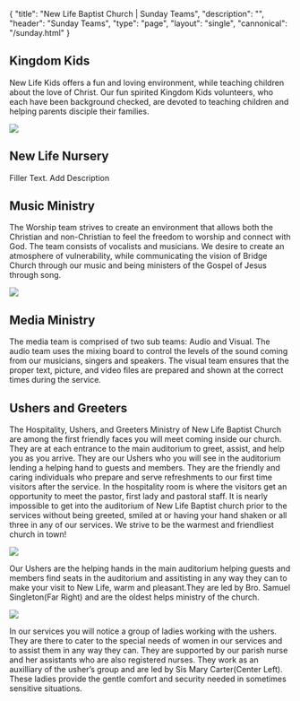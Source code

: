{
	"title": "New Life Baptist Church | Sunday Teams",
	"description": "",
	"header": "Sunday Teams",
	"type": "page",
	"layout": "single",
	"cannonical": "/sunday.html"
}
<section class="interior-section">
	<div class="container">
		<div class="row">
			<div class="col-md-6">
				<h2>Kingdom Kids</h2>
				<p>New Life Kids offers a fun and loving environment, while teaching children about the love of Christ. Our fun spirited Kingdom Kids volunteers, who each have been background checked, are devoted to teaching children and helping parents disciple their families.</p>
			</div>
			<div class="col-md-6">
				<img src="/images/ministry/kids1.png">	
			</div>
		</div>
	</div>
</section>
<section class="interior-section">
	<div class="container">
		<div class="row">
			<div class="col-md-6">
			</div>
			<div class="col-md-6">
				<h2>New Life Nursery</h2>
				<p>Filler Text. Add Description</p>
			</div>
		</div>
	</div>
</section>
<section class="interior-section">
	<div class="container">	
		<div class="row">
			<div class="col-md-6">
			<h2>Music Ministry</h2>
			<p>The Worship team strives to create an environment that allows both the Christian and non-Christian to feel the freedom to worship and connect with God. The team consists of vocalists and musicians. We desire to create an atmosphere of vulnerability, while communicating the vision of Bridge Church through our music and being ministers of the Gospel of Jesus through song.</p>
			</div>
			<div class="col-md-6">	
				<img src="/images/5.jpg">
			</div>
		</div>
	</div>
</section>
<section class="interior-section">
	<div class="container">	
		<div class="row">
			<div class="col-md-6">
				<div class="section-icon with-border">
					<i class="icon-mixer-2"></i>
				</div>	
			</div>
			<div class="col-md-6">
				<h2>Media Ministry</h2>
				<p>
					The media team is comprised of two sub teams: Audio and Visual. The audio team uses the mixing board to control the levels of the sound coming from our musicians, singers and speakers. The visual team ensures that the proper text, picture, and video files are prepared and shown at the correct times during the service.
				</p>	
			</div>
		</div>
	</div>
</section>
<section class="interior-section">
	<div class="container">
		<div class="row">
    	<div class="col-md-12">
				<h2>Ushers and Greeters</h2>
				<p>The Hospitality, Ushers, and Greeters Ministry of New Life Baptist Church are among the first friendly faces you will meet coming inside our church. They are at each entrance to the main auditorium to greet, assist, and help you as you arrive. They are our Ushers who you will see in the auditorium lending a helping hand to guests and members. They are the friendly and caring individuals who prepare and serve refreshments to our first time visitors after the service.  In the hospitality room is where the visitors get an opportunity to meet the pastor, first lady and pastoral staff.  It is nearly impossible to get into the auditorium of New Life Baptist church prior to the services without being greeted, smiled at or having your hand shaken or all three in any of our services.  We strive to be the warmest and friendliest church in town!</p>
			</div>
			<div class="col-md-6">
				<img src="/images/ministry/UshersMen.jpg">
				<p>Our Ushers are the helping hands in the main auditorium helping guests and members find seats in the auditorium and assitisting in any way they can to make your visit to New Life, warm and pleasant.They are led by Bro. Samuel Singleton(Far Right) and are the oldest helps ministry of the church.</p>
			</div>
			<div class="col-md-6">
				<img src="/images/ministry/UshersWomen.jpg">
				<p>In our services you will notice a group of ladies working with the ushers. They are there to cater to the special needs of women in our services and to assist them in any way they can. They are supported by our parish nurse and her assistants who are also registered nurses.
				They work as an auxilliary of the usher’s group and are led by Sis Mary Carter(Center Left). These ladies provide the gentle comfort and security needed in sometimes sensitive situations.</p>
			</div>
    </div>
	</div>
</section>

